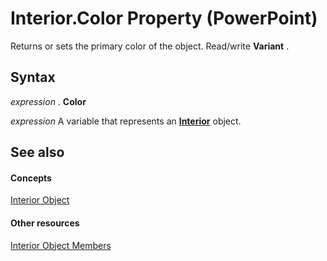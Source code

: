 
# Interior.Color Property (PowerPoint)

Returns or sets the primary color of the object. Read/write  **Variant** .


## Syntax

 _expression_ . **Color**

 _expression_ A variable that represents an **[Interior](8b971d83-253e-50c9-5838-9f07f0a34cbd.md)** object.


## See also


#### Concepts


[Interior Object](8b971d83-253e-50c9-5838-9f07f0a34cbd.md)
#### Other resources


[Interior Object Members](183c9301-7e67-6066-36bd-91087ba293aa.md)
